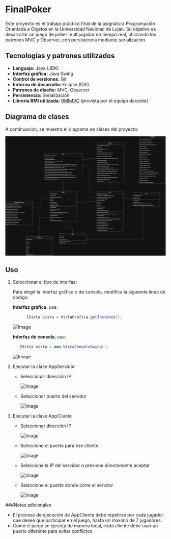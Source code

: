 # FinalPoker

Este proyecto es el trabajo práctico final de la asignatura Programación Orientada a Objetos en la Universidad Nacional de Luján. Su objetivo es desarrollar un juego de póker multijugador en tiempo real, utilizando los patrones MVC y Observer, con persistencia mediante serialización.

## Tecnologías y patrones utilizados

- **Lenguaje:** Java (JDK)
- **Interfaz gráfica:** Java Swing
- **Control de versiones:** Git
- **Entorno de desarrollo:** Eclipse (IDE)
- **Patrones de diseño:** MVC, Observer
- **Persistencia:** Serialización
- **Librería RMI utilizada:** [RMIMVC](https://github.com/federicoradeljak/libreria-rmimvc) (provista por el equipo docente)

## Diagrama de clases

A continuación, se muestra el diagrama de clases del proyecto:

![Diagrama de Clases](Diagrama.jpg)

## Uso

1. Seleccionar el tipo de interfaz:

   Para elegir la interfaz gráfica o de consola, modifica la siguiente linea de codigo:

   **Interfaz gráfica**, usa:

   ```java
         IVista vista = VistaGrafica.getInstance();
      ```


   ![Image](https://github.com/AlumnoProgAux/imagenes/blob/main/SeleccionInterfazGrafica.png)

     **Interfaz de consola**, usa:

      ```java
         IVista vista = new VistaConsolaSwing();
      ```

   ![Image](https://github.com/AlumnoProgAux/imagenes/blob/main/SeleccionInterfazConsola.png)

        
2. Ejecutar la clase AppServidor
   
     * Seleccionar dirección IP
       
       ![Image](https://github.com/AlumnoProgAux/imagenes/blob/main/SeleccionIPServidor.png)
       
     * Seleccionar puerto del servidor
       
       ![Image](https://github.com/AlumnoProgAux/imagenes/blob/main/SeleccionPuertoServidor.png)
       

3. Ejecutar la clase AppCliente

   * Seleccionar dirección IP

      ![Image](https://github.com/AlumnoProgAux/imagenes/blob/main/SeleccionIPCliente.png)
  
   * Seleccione el puerto para ese cliente

     ![Image](https://github.com/AlumnoProgAux/imagenes/blob/main/SeleccionPuertoCliente.png)
  
   * Seleccione la IP del servidor o presione directamente aceptar

     ![Image](https://github.com/AlumnoProgAux/imagenes/blob/main/SeleccionIPServidorCliente.png)
  
   * Seleccione el puerto donde corre el servdor

     ![Image](https://github.com/AlumnoProgAux/imagenes/blob/main/SeleccionPuertoServidorCliente.png)
  
###Notas adicionales
   * El proceso de ejecución de AppCliente debe repetirse por cada jugador que desee que participar en el juego, hasta un maximo de 7 jugadores.
   * Como el juego se ejecuta de manera local, cada cliente debe usar un puerto diferente para evitar conflictos.
